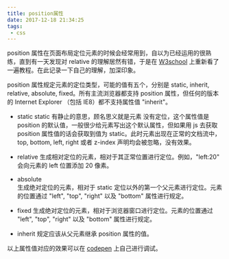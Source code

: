 ```yaml
---
title: position属性
date: 2017-12-18 21:34:25
tags: 
 - css
---
```

position 属性在页面布局定位元素的时候会经常用到，自以为已经运用的很熟练，直到有一天发现对 relative 的理解居然有错，于是在 [W3school](http://www.w3school.com.cn/cssref/pr_class_position.asp) 上重新看了一遍教程。在此记录一下自己的理解，加深印象。

position 属性规定元素的定位类型，可能的值有五个，分别是 static, inherit, relative, absolute, fixed。所有主流浏览器都支持 position 属性，但任何的版本的 Internet Explorer （包括 IE8）都不支持属性值 "inherit"。
- static
static 有静止的意思，顾名思义就是元素
没有定位，这个属性值是position 的默认值，一般很少给元素写出这个默认属性，但如果用 js 去获取 position 属性值的话会获取到值为 static。此时元素出现在正常的文档流中，top, bottom, left, right 或者 z-index 声明均会被忽略，没有效果。

- relative
生成相对定位的元素，相对于其正常位置进行定位。例如，"left:20" 会向元素的 left 位置添加 20 像素。

- absolute	
生成绝对定位的元素，相对于 static 定位以外的第一个父元素进行定位。元素的位置通过 "left", "top", "right" 以及 "bottom" 属性进行规定。

- fixed
生成绝对定位的元素，相对于浏览器窗口进行定位。元素的位置通过 "left", "top", "right" 以及 "bottom" 属性进行规定。

- inherit
规定应该从父元素继承 position 属性的值。

以上属性值对应的效果可以在 [codepen](https://codepen.io/cielzhao/pen/ppywmg) 上自己进行调试。